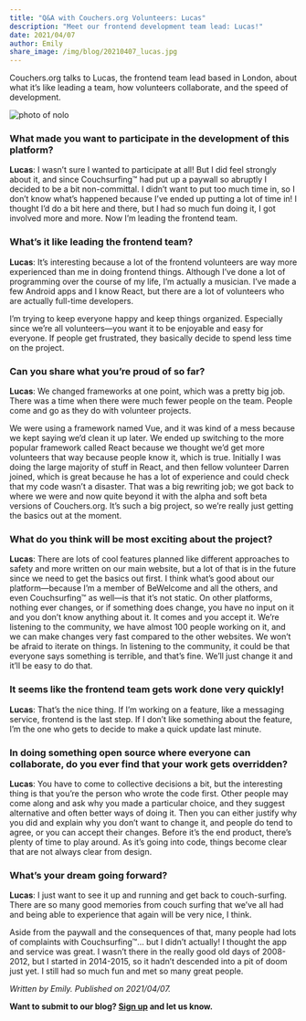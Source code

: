 ```yaml
---
title: "Q&A with Couchers.org Volunteers: Lucas"
description: "Meet our frontend development team lead: Lucas!"
date: 2021/04/07
author: Emily
share_image: /img/blog/20210407_lucas.jpg
---
```


Couchers.org talks to Lucas, the frontend team lead based in London, about what it’s like leading a team, how volunteers collaborate, and the speed of development.

![photo of nolo](/img/blog/20210407_lucas.jpg)

### What made you want to participate in the development of this platform?

**Lucas**: I wasn’t sure I wanted to participate at all! But I did feel strongly about it, and since Couchsurfing™ had put up a paywall so abruptly I decided to be a bit non-committal. I didn’t want to put too much time in, so I don’t know what’s happened because I’ve ended up putting a lot of time in! I thought I’d do a bit here and there, but I had so much fun doing it, I got involved more and more. Now I’m leading the frontend team.

### What’s it like leading the frontend team?

**Lucas**: It’s interesting because a lot of the frontend volunteers are way more experienced than me in doing frontend things. Although I’ve done a lot of programming over the course of my life, I’m actually a musician. I’ve made a few Android apps and I know React, but there are a lot of volunteers who are actually full-time developers. 

I’m trying to keep everyone happy and keep things organized. Especially since we’re all volunteers—you want it to be enjoyable and easy for everyone. If people get frustrated, they basically decide to spend less time on the project.

### Can you share what you’re proud of so far?

**Lucas**: We changed frameworks at one point, which was a pretty big job. There was a time when there were much fewer people on the team. People come and go as they do with volunteer projects.

We were using a framework named Vue, and it was kind of a mess because we kept saying we’d clean it up later. We ended up switching to the more popular framework called React because we thought we’d get more volunteers that way because people know it, which is true. Initially I was doing the large majority of stuff in React, and then fellow volunteer Darren joined, which is great because he has a lot of experience and could check that my code wasn’t a disaster. That was a big rewriting job; we got back to where we were and now quite beyond it with the alpha and soft beta versions of Couchers.org. It’s such a big project, so we’re really just getting the basics out at the moment. 

### What do you think will be most exciting about the project?

**Lucas**: There are lots of cool features planned like different approaches to safety and more written on our main website, but a lot of that is in the future since we need to get the basics out first. I think what’s good about our platform—because I’m a member of BeWelcome and all the others, and even Couchsurfing™ as well—is that it’s not static. On other platforms, nothing ever changes, or if something does change, you have no input on it and you don’t know anything about it. It comes and you accept it. 
We’re listening to the community, we have almost 100 people working on it, and we can make changes very fast compared to the other websites. We won’t be afraid to iterate on things. In listening to the community, it could be that everyone says something is terrible, and that’s fine. We’ll just change it and it’ll be easy to do that.

### It seems like the frontend team gets work done very quickly!

**Lucas**: That’s the nice thing. If I’m working on a feature, like a messaging service, frontend is the last step. If I don’t like something about the feature, I’m the one who gets to decide to make a quick update last minute. 

### In doing something open source where everyone can collaborate, do you ever find that your work gets overridden?

**Lucas**: You have to come to collective decisions a bit, but the interesting thing is that you’re the person who wrote the code first. Other people may come along and ask why you made a particular choice, and they suggest alternative and often better ways of doing it. Then you can either justify why you did and explain why you don’t want to change it, and people do tend to agree, or you can accept their changes. Before it’s the end product, there’s plenty of time to play around. As it’s going into code, things become clear that are not always clear from design.

### What’s your dream going forward? 

**Lucas**: I just want to see it up and running and get back to couch-surfing. There are so many good memories from couch surfing that we’ve all had and being able to experience that again will be very nice, I think. 

Aside from the paywall and the consequences of that, many people had lots of complaints with Couchsurfing™... but I didn’t actually! I thought the app and service was great. I wasn’t there in the really good old days of 2008-2012, but I started in 2014-2015, so it hadn’t descended into a pit of doom just yet. I still had so much fun and met so many great people. 


*Written by Emily. Published on 2021/04/07.*

**Want to submit to our blog? [Sign up](/signup) and let us know.**